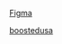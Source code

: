 
[Figma](https://www.figma.com/file/eUhQTRceLilzTDPtKmiiy9/BOOSTEDusa?node-id=0%3A1)

[boostedusa](https://boostedusa.com)

